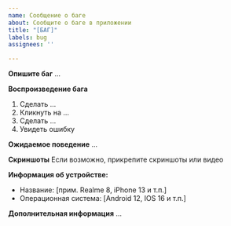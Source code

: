```yaml
---
name: Сообщение о баге
about: Сообщите о баге в приложении
title: "[БАГ]"
labels: bug
assignees: ''

---
```


**Опишите баг**
...

**Воспроизведение бага**

1. Сделать ...
2. Кликнуть на ...
3. Сделать ...
4. Увидеть ошибку

**Ожидаемое поведение**
...

**Скриншоты**
Если возможно, прикрепите скриншоты или видео

**Информация об устройстве:**

- Название: [прим. Realme 8, iPhone 13 и т.п.]
- Операционная система: [Android 12, IOS 16 и т.п.]

**Дополнительная информация**
...
